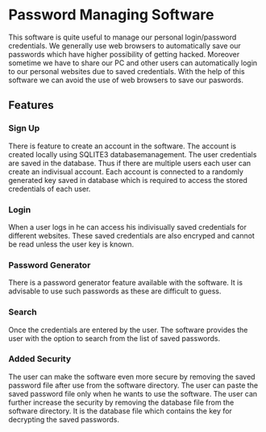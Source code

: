 
# Password Managing Software

This software is quite useful to manage our personal login/password credentials. We generally use web browsers to automatically save our passwords which have higher possibility of getting hacked. Moreover sometime we have to share our PC and other users can automatically login to our personal websites due to saved credentials. With the help of this software we can avoid the use of web browsers to save our paswords.

## Features
### Sign Up
There is feature to create an account in the software. The account is created locally using SQLITE3 databasemanagement. The user credentials are saved in the database. Thus if there are multiple users each user can create an indivisual account. Each account is connected to a randomly generated key saved in database which is required to access the stored credentials of each user. 
### Login
When a user logs in he can access his indivisually saved credentials for different websites. These saved credentials are also encryped and cannot be read unless the user key is known.
### Password Generator
There is a password generator feature available with the software. It is advisable to use such passwords as these are difficult to guess.
### Search 
Once the credentials are entered by the user. The software provides the user with the option to search from the list of saved passwords.
### Added Security
The user can make the software even more secure by removing the saved password file after use from the software directory. The user can paste the saved password file only when he wants to use the software. The user can further increase the security by removing the database file from the software directory. It is the database file which contains the key for decrypting the saved passwords.
